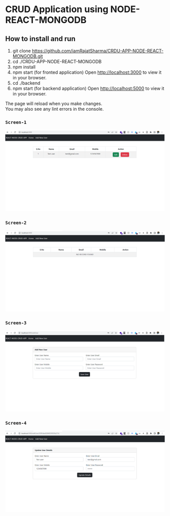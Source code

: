 # CRUD Application using NODE-REACT-MONGODB

## How to install and run
1. git clone https://github.com/iamRajatSharma/CRDU-APP-NODE-REACT-MONGODB.git
2. cd ./CRDU-APP-NODE-REACT-MONGODB
3. npm install
4. npm start (for fronted application)
   Open [http://localhost:3000](http://localhost:3000) to view it in your browser.
5. cd ./backend
6. npm start  (for backend application)
   Open [http://localhost:5000](http://localhost:5000) to view it in your browser.

The page will reload when you make changes.\
You may also see any lint errors in the console.

### `Screen-1`
<img src="demo/1.png" >

### `Screen-2`
<img src="demo/4.png" >

### `Screen-3`
<img src="demo/2.png" >

### `Screen-4`
<img src="demo/3.png" >
